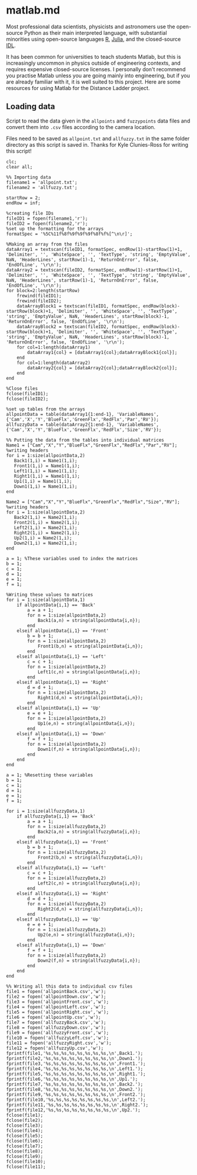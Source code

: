 # matlab.md

Most professional data scientists, physicists and astronomers use the open-source Python as their main interpreted language, with substantial minorities using open-source languages [R](https://www.r-project.org/), [Julia](https://julialang.org/), and the closed-source [IDL](https://www.l3harrisgeospatial.com/Software-Technology/IDL). 

It has been common for universities to teach students Matlab, but this is increasingly uncommon in physics outside of engineering contexts, and requires expensive closed-source licenses. I personally don't recommend you practise Matlab unless you are going mainly into engineering, but if you are already familiar with it, it is well suited to this project. Here are some resources for using Matlab for the Distance Ladder project.

## Loading data

Script to read the data given in the `allpoints` and `fuzzypoints` data files and convert them into `.csv` files according to the camera location.

Files need to be saved as `allpoint.txt` and `allfuzzy.txt` in the same folder directory as this script is saved in.
Thanks for Kyle Clunies-Ross for writing this script!


```
clc;
clear all;

%% Importing data
filename1 = 'allpoint.txt';
filename2 = 'allfuzzy.txt';

startRow = 2;
endRow = inf;

%creating file IDs
fileID1 = fopen(filename1,'r');
fileID2 = fopen(filename2,'r');
%set up the formatting for the arrays
formatSpec = '%5C%11f%8f%9f%9f%9f%8f%f%[^\n\r]';

%Making an array from the files
dataArray1 = textscan(fileID1, formatSpec, endRow(1)-startRow(1)+1, 'Delimiter', '', 'WhiteSpace', '', 'TextType', 'string', 'EmptyValue', NaN, 'HeaderLines', startRow(1)-1, 'ReturnOnError', false, 'EndOfLine', '\r\n');
dataArray2 = textscan(fileID2, formatSpec, endRow(1)-startRow(1)+1, 'Delimiter', '', 'WhiteSpace', '', 'TextType', 'string', 'EmptyValue', NaN, 'HeaderLines', startRow(1)-1, 'ReturnOnError', false, 'EndOfLine', '\r\n');
for block=2:length(startRow)
    frewind(fileID1);
    frewind(fileID2);
    dataArrayBlock1 = textscan(fileID1, formatSpec, endRow(block)-startRow(block)+1, 'Delimiter', '', 'WhiteSpace', '', 'TextType', 'string', 'EmptyValue', NaN, 'HeaderLines', startRow(block)-1, 'ReturnOnError', false, 'EndOfLine', '\r\n');
    dataArrayBlock2 = textscan(fileID2, formatSpec, endRow(block)-startRow(block)+1, 'Delimiter', '', 'WhiteSpace', '', 'TextType', 'string', 'EmptyValue', NaN, 'HeaderLines', startRow(block)-1, 'ReturnOnError', false, 'EndOfLine', '\r\n');
    for col=1:length(dataArray1)
        dataArray1{col} = [dataArray1{col};dataArrayBlock1{col}];
    end
    for col=1:length(dataArray2)
        dataArray2{col} = [dataArray2{col};dataArrayBlock2{col}];
    end
end

%Close files
fclose(fileID1);
fclose(fileID2);

%set up tables from the arrays
allpointData = table(dataArray1{1:end-1}, 'VariableNames', {'Cam','X','Y','BlueFlx','GreenFlx','RedFlx','Par','RV'});
allfuzzyData = table(dataArray2{1:end-1}, 'VariableNames', {'Cam','X','Y','BlueFlx','GreenFlx','RedFlx','Size','RV'});

%% Putting the data from the tables into individual matrices
Name1 = ["Cam","X","Y","BlueFlx","GreenFlx","RedFlx","Par","RV"]; %writing headers
for i = 1:size(allpointData,2)
   Back1(1,i) = Name1(1,i);
   Front1(1,i) = Name1(1,i);
   Left1(1,i) = Name1(1,i);
   Right1(1,i) = Name1(1,i);
   Up1(1,i) = Name1(1,i);
   Down1(1,i) = Name1(1,i);
end

Name2 = ["Cam","X","Y","BlueFlx","GreenFlx","RedFlx","Size","RV"]; %writing headers
for i = 1:size(allpointData,2)
   Back2(1,i) = Name2(1,i);
   Front2(1,i) = Name2(1,i);
   Left2(1,i) = Name2(1,i);
   Right2(1,i) = Name2(1,i);
   Up2(1,i) = Name2(1,i);
   Down2(1,i) = Name2(1,i);
end

a = 1; %These variables used to index the matrices
b = 1;
c = 1;
d = 1;
e = 1;
f = 1;

%Writing these values to matrices
for i = 1:size(allpointData,1)
    if allpointData{i,1} == 'Back'
        a = a + 1;
        for n = 1:size(allpointData,2)
            Back1(a,n) = string(allpointData{i,n});
        end
    elseif allpointData{i,1} == 'Front'
        b = b + 1;
        for n = 1:size(allpointData,2)
            Front1(b,n) = string(allpointData{i,n});
        end  
    elseif allpointData{i,1} == 'Left'
        c = c + 1;
        for n = 1:size(allpointData,2)
            Left1(c,n) = string(allpointData{i,n});
        end
    elseif allpointData{i,1} == 'Right'
        d = d + 1;
        for n = 1:size(allpointData,2)
            Right1(d,n) = string(allpointData{i,n});
        end
    elseif allpointData{i,1} == 'Up'
        e = e + 1;
        for n = 1:size(allpointData,2)
            Up1(e,n) = string(allpointData{i,n});
        end
    elseif allpointData{i,1} == 'Down'
        f = f + 1;
        for n = 1:size(allpointData,2)
            Down1(f,n) = string(allpointData{i,n});
        end
    end
end

a = 1; %Resetting these variables
b = 1;
c = 1;
d = 1;
e = 1;
f = 1;

for i = 1:size(allfuzzyData,1)
    if allfuzzyData{i,1} == 'Back'
        a = a + 1;
        for n = 1:size(allfuzzyData,2)
            Back2(a,n) = string(allfuzzyData{i,n});
        end
    elseif allfuzzyData{i,1} == 'Front'
        b = b + 1;
        for n = 1:size(allfuzzyData,2)
            Front2(b,n) = string(allfuzzyData{i,n});
        end  
    elseif allfuzzyData{i,1} == 'Left'
        c = c + 1;
        for n = 1:size(allfuzzyData,2)
            Left2(c,n) = string(allfuzzyData{i,n});
        end
    elseif allfuzzyData{i,1} == 'Right'
        d = d + 1;
        for n = 1:size(allfuzzyData,2)
            Right2(d,n) = string(allfuzzyData{i,n});
        end
    elseif allfuzzyData{i,1} == 'Up'
        e = e + 1;
        for n = 1:size(allfuzzyData,2)
            Up2(e,n) = string(allfuzzyData{i,n});
        end
    elseif allfuzzyData{i,1} == 'Down'
        f = f + 1;
        for n = 1:size(allfuzzyData,2)
            Down2(f,n) = string(allfuzzyData{i,n});
        end
    end
end

%% Writing all this data to individual csv files
file1 = fopen('allpointBack.csv','w');
file2 = fopen('allpointDown.csv','w');
file3 = fopen('allpointFront.csv','w');
file4 = fopen('allpointLeft.csv','w');
file5 = fopen('allpointRight.csv','w');
file6 = fopen('allpointUp.csv','w');
file7 = fopen('allfuzzyBack.csv','w');
file8 = fopen('allfuzzyDown.csv','w');
file9 = fopen('allfuzzyFront.csv','w');
file10 = fopen('allfuzzyLeft.csv','w');
file11 = fopen('allfuzzyRight.csv','w');
file12 = fopen('allfuzzyUp.csv','w');
fprintf(file1,'%s,%s,%s,%s,%s,%s,%s,%s,\n',Back1.');
fprintf(file2,'%s,%s,%s,%s,%s,%s,%s,%s,\n',Down1.');
fprintf(file3,'%s,%s,%s,%s,%s,%s,%s,%s,\n',Front1.');
fprintf(file4,'%s,%s,%s,%s,%s,%s,%s,%s,\n',Left1.');
fprintf(file5,'%s,%s,%s,%s,%s,%s,%s,%s,\n',Right1.');
fprintf(file6,'%s,%s,%s,%s,%s,%s,%s,%s,\n',Up1.');
fprintf(file7,'%s,%s,%s,%s,%s,%s,%s,%s,\n',Back2.');
fprintf(file8,'%s,%s,%s,%s,%s,%s,%s,%s,\n',Down2.');
fprintf(file9,'%s,%s,%s,%s,%s,%s,%s,%s,\n',Front2.');
fprintf(file10,'%s,%s,%s,%s,%s,%s,%s,%s,\n',Left2.');
fprintf(file11,'%s,%s,%s,%s,%s,%s,%s,%s,\n',Right2.');
fprintf(file12,'%s,%s,%s,%s,%s,%s,%s,%s,\n',Up2.');
fclose(file1);
fclose(file2);
fclose(file3);
fclose(file4);
fclose(file5);
fclose(file6);
fclose(file7);
fclose(file8);
fclose(file9);
fclose(file10);
fclose(file11);

```